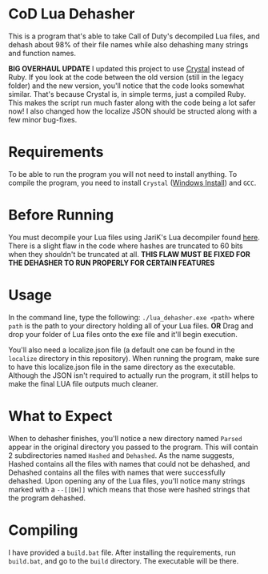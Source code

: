 # CoD Lua Dehasher
This is a program that's able to take Call of Duty's decompiled Lua files, and dehash about 98% of their file names while also dehashing many strings and function names.

**BIG OVERHAUL UPDATE**
I updated this project to use [Crystal](https://crystal-lang.org) instead of Ruby. If you look at the code between the old version (still in the legacy folder) and the new version, you'll notice that the code looks somewhat similar. That's because Crystal is, in simple terms, just a compiled Ruby. This makes the script run much faster along with the code being a lot safer now! I also changed how the localize JSON should be structed along with a few minor bug-fixes.

# Requirements
To be able to run the program you will not need to install anything. To compile the program, you need to install `Crystal` ([Windows Install](https://crystal-lang.org/install/on_windows/)) and `GCC`.

# Before Running
You must decompile your Lua files using JariK's Lua decompiler found [here](https://github.com/JariKCoding/CoDLuaDecompiler). There is a slight flaw in the code where hashes are truncated to 60 bits when they shouldn't be truncated at all. **THIS FLAW MUST BE FIXED FOR THE DEHASHER TO RUN PROPERLY FOR CERTAIN FEATURES**

# Usage
In the command line, type the following:
`./lua_dehasher.exe <path>`
where `path` is the path to your directory holding all of your Lua files.
**OR**
Drag and drop your folder of Lua files onto the exe file and it'll begin execution.

You'll also need a localize.json file (a default one can be found in the `localize` directory in this repository). When running the program, make sure to have this localize.json file in the same directory as the executable. Although the JSON isn't required to actually run the program, it still helps to make the final LUA file outputs much cleaner.

# What to Expect
When to dehasher finishes, you'll notice a new directory named `Parsed` appear in the original directory you passed to the program. This will contain 2 subdirectories named `Hashed` and `Dehashed`. As the name suggests, Hashed contains all the files with names that could not be dehashed, and Dehashed contains all the files with names that were successfully dehashed. Upon opening any of the Lua files, you'll notice many strings marked with a `--[[DH]]` which means that those were hashed strings that the program dehashed.

# Compiling
I have provided a `build.bat` file. After installing the requirements, run `build.bat`, and go to the `build` directory. The executable will be there.